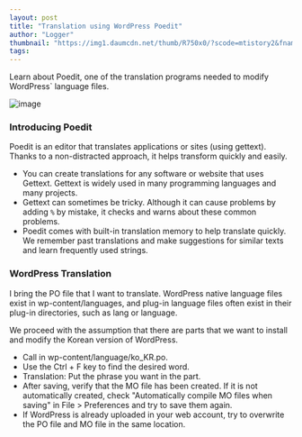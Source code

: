 ```yaml
---
layout: post
title: "Translation using WordPress Poedit"
author: "Logger"
thumbnail: "https://img1.daumcdn.net/thumb/R750x0/?scode=mtistory2&fname=https%3A%2F%2Ft1.daumcdn.net%2Fcfile%2Ftistory%2F253DB33A55E9734B21"
tags: 
---
```



Learn about Poedit, one of the translation programs needed to modify WordPress` language files.

![image](https://t1.daumcdn.net/cfile/tistory/253DB33A55E9734B21)

### Introducing Poedit

Poedit is an editor that translates applications or sites (using gettext). Thanks to a non-distracted approach, it helps transform quickly and easily.

- You can create translations for any software or website that uses Gettext. Gettext is widely used in many programming languages and many projects.
- Gettext can sometimes be tricky. Although it can cause problems by adding `%` by mistake, it checks and warns about these common problems.
- Poedit comes with built-in translation memory to help translate quickly. We remember past translations and make suggestions for similar texts and learn frequently used strings.

### WordPress Translation

I bring the PO file that I want to translate. WordPress native language files exist in wp-content/languages, and plug-in language files often exist in their plug-in directories, such as lang or language.

We proceed with the assumption that there are parts that we want to install and modify the Korean version of WordPress.

- Call in wp-content/language/ko_KR.po.
- Use the Ctrl + F key to find the desired word.
- Translation: Put the phrase you want in the part.
- After saving, verify that the MO file has been created. If it is not automatically created, check "Automatically compile MO files when saving" in File > Preferences and try to save them again.
- If WordPress is already uploaded in your web account, try to overwrite the PO file and MO file in the same location.